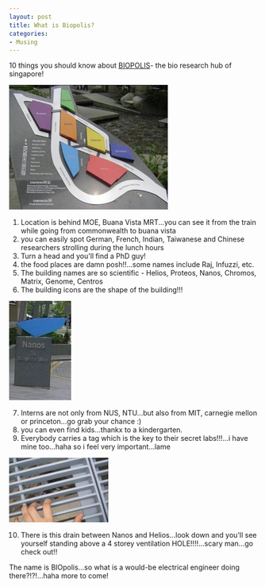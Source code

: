 ```yaml
---
layout: post
title: What is Biopolis?
categories:
- Musing
---
```


10 things you should know about [BIOPOLIS](http://www.one-north.com/pages/lifeXchange/bio_intro.asp)- the bio research hub of singapore!

![](/img/biopolis_4.jpg)

1. Location is behind MOE, Buana Vista MRT...you can see it from the train while going from commonwealth to buana vista
2. you can easily spot German, French, Indian, Taiwanese and Chinese researchers strolling during the lunch hours
3. Turn a head and you'll find a PhD guy!
4. the food places are damn posh!!...some names include Raj, Infuzzi, etc.
5. The building names are so scientific - Helios, Proteos, Nanos, Chromos, Matrix, Genome, Centros
6. The building icons are the shape of the building!!!

![](/img/biopolis_3.jpg)

7. Interns are not only from NUS, NTU...but also from MIT, carnegie mellon or princeton...go grab your chance :)
8. you can even find kids...thankx to a kindergarten.
9. Everybody carries a tag which is the key to their secret labs!!!...i have mine too...haha so i feel very important...lame

![](/img/biopolis_21.jpg)

10. There is this drain between Nanos and Helios...look down and you'll see yourself standing above a 4 storey ventilation HOLE!!!!...scary man...go check out!!

The name is BIOpolis...so what is a would-be electrical engineer doing there?!?!...haha more to come!
